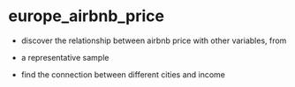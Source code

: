 # europe_airbnb_price

- discover the relationship between airbnb price with other variables, from
- a representative sample

- find the connection between different cities and income 


